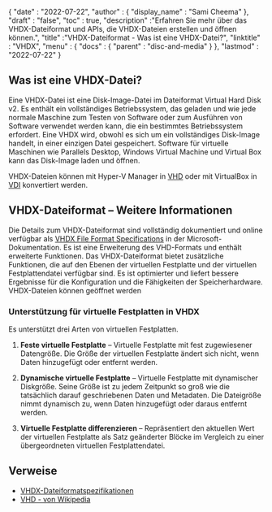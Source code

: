 {
  "date" : "2022-07-22",
  "author" : {
    "display_name" : "Sami Cheema"
},
  "draft" : "false",
   "toc" : true,
  "description" :"Erfahren Sie mehr über das VHDX-Dateiformat und APIs, die VHDX-Dateien erstellen und öffnen können.",
  "title" :"VHDX-Dateiformat - Was ist eine VHDX-Datei?",
  "linktitle" : "VHDX",
  "menu" : {
    "docs" : {
      "parent" : "disc-and-media"
}
},
  "lastmod" : "2022-07-22"
}

## Was ist eine VHDX-Datei?

Eine VHDX-Datei ist eine Disk-Image-Datei im Dateiformat Virtual Hard Disk v2. Es enthält ein vollständiges Betriebssystem, das geladen und wie jede normale Maschine zum Testen von Software oder zum Ausführen von Software verwendet werden kann, die ein bestimmtes Betriebssystem erfordert. Eine VHDX wird, obwohl es sich um ein vollständiges Disk-Image handelt, in einer einzigen Datei gespeichert. Software für virtuelle Maschinen wie Parallels Desktop, Windows Virtual Machine und Virtual Box kann das Disk-Image laden und öffnen.

VHDX-Dateien können mit Hyper-V Manager in [VHD](/de/disc-and-media/vhd/) oder mit VirtualBox in [VDI](/de/disc-and-media/vdi/) konvertiert werden.

## VHDX-Dateiformat – Weitere Informationen

Die Details zum VHDX-Dateiformat sind vollständig dokumentiert und online verfügbar als [VHDX File Format Specifications](https://learn.microsoft.com/en-us/openspecs/windows_protocols/ms-vhdx/83e061f8-f6e2-4de1-91bd-5d518a43d477 ) in der Microsoft-Dokumentation. Es ist eine Erweiterung des VHD-Formats und enthält erweiterte Funktionen. Das VHDX-Dateiformat bietet zusätzliche Funktionen, die auf den Ebenen der virtuellen Festplatte und der virtuellen Festplattendatei verfügbar sind. Es ist optimierter und liefert bessere Ergebnisse für die Konfiguration und die Fähigkeiten der Speicherhardware. VHDX-Dateien können geöffnet werden

### Unterstützung für virtuelle Festplatten in VHDX

Es unterstützt drei Arten von virtuellen Festplatten.

1. **Feste virtuelle Festplatte** – Virtuelle Festplatte mit fest zugewiesener Datengröße. Die Größe der virtuellen Festplatte ändert sich nicht, wenn Daten hinzugefügt oder entfernt werden.

1. **Dynamische virtuelle Festplatte** – Virtuelle Festplatte mit dynamischer Diskgröße. Seine Größe ist zu jedem Zeitpunkt so groß wie die tatsächlich darauf geschriebenen Daten und Metadaten. Die Dateigröße nimmt dynamisch zu, wenn Daten hinzugefügt oder daraus entfernt werden.

1. **Virtuelle Festplatte differenzieren** – Repräsentiert den aktuellen Wert der virtuellen Festplatte als Satz geänderter Blöcke im Vergleich zu einer übergeordneten virtuellen Festplattendatei.

## Verweise

* [VHDX-Dateiformatspezifikationen](https://learn.microsoft.com/en-us/openspecs/windows_protocols/ms-vhdx/83e061f8-f6e2-4de1-91bd-5d518a43d477)
* [VHD - von Wikipedia](https://en.wikipedia.org/wiki/VHD_(file_format))

